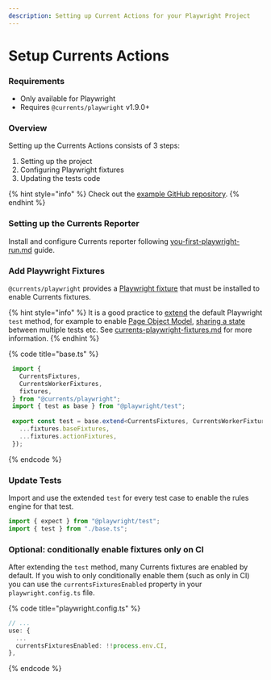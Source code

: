 ```yaml
---
description: Setting up Current Actions for your Playwright Project
---
```


# Setup Currents Actions

### Requirements

* Only available for Playwright
* Requires `@currents/playwright` v1.9.0+&#x20;

### Overview

Setting up the Currents Actions consists of 3 steps:

1. Setting up the project
2. Configuring Playwright fixtures
3. Updating the tests code

{% hint style="info" %}
Check out the [example GitHub repository](https://github.com/currents-dev/currents-playwright-rules-example).
{% endhint %}

### Setting up the Currents Reporter

Install and configure Currents reporter following [you-first-playwright-run.md](../../getting-started/playwright/you-first-playwright-run.md "mention") guide.&#x20;

### Add Playwright Fixtures

`@currents/playwright` provides a [Playwright fixture](https://playwright.dev/docs/test-fixtures) that must be installed to enable Currents fixtures.

{% hint style="info" %}
It is a good practice to [extend](https://playwright.dev/docs/api/class-test#test-extend) the default Playwright `test` method, for example to enable [Page Object Model](https://playwright.dev/docs/pom), [sharing a state](https://playwright.dev/docs/test-fixtures#worker-scoped-fixtures) between multiple tests etc. See [currents-playwright-fixtures.md](../../resources/reporters/currents-playwright/currents-playwright-fixtures.md "mention") for more information.
{% endhint %}

{% code title="base.ts" %}
```typescript
 import {
   CurrentsFixtures,
   CurrentsWorkerFixtures,
   fixtures,
 } from "@currents/playwright";
 import { test as base } from "@playwright/test";
 
 export const test = base.extend<CurrentsFixtures, CurrentsWorkerFixtures>({
   ...fixtures.baseFixtures,
   ...fixtures.actionFixtures,
 });
```
{% endcode %}

### Update Tests

Import and use the extended `test` for every test case to enable the rules engine for that test.

```typescript
import { expect } from "@playwright/test";
import { test } from "./base.ts";
```

### Optional: conditionally enable fixtures only on CI

After extending the  `test` method, many Currents fixtures are enabled by default. If you wish to only conditionally enable them (such as only in CI) you can use the `currentsFixturesEnabled` property in your `playwright.config.ts` file.

{% code title="playwright.config.ts" %}
```typescript
// ...
use: {
  ...
  currentsFixturesEnabled: !!process.env.CI,
},
```
{% endcode %}
